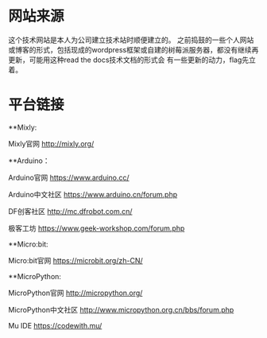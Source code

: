 # 网站来源

这个技术网站是本人为公司建立技术站时顺便建立的。
之前捣鼓的一些个人网站或博客的形式，包括现成的wordpress框架或自建的树莓派服务器，都没有继续再更新，可能用这种read the docs技术文档的形式会
有一些更新的动力，flag先立着。

# 平台链接

**Mixly:

Mixly官网 <http://mixly.org/>

**Arduino：

Arduino官网 <https://www.arduino.cc/>

Arduino中文社区 <https://www.arduino.cn/forum.php>

DF创客社区 <http://mc.dfrobot.com.cn/>

极客工坊 <https://www.geek-workshop.com/forum.php>

**Micro:bit:

Micro:bit官网 <https://microbit.org/zh-CN/>

**MicroPython:

MicroPython官网 <http://micropython.org/>

MicroPython中文社区 <http://www.micropython.org.cn/bbs/forum.php>

Mu IDE <https://codewith.mu/>
